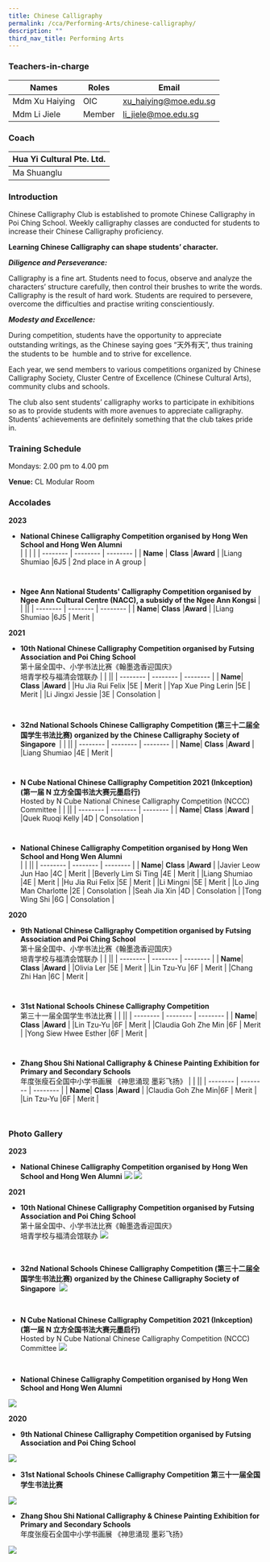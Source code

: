 ```yaml
---
title: Chinese Calligraphy
permalink: /cca/Performing-Arts/chinese-calligraphy/
description: ""
third_nav_title: Performing Arts
---
```

### Teachers-in-charge


| Names | Roles | Email |
| -------- | -------- | -------- |
|Mdm Xu Haiying    | OIC     | xu_haiying@moe.edu.sg     |
Mdm Li Jiele    | Member     | li_jiele@moe.edu.sg     | 
 

### Coach

| Hua Yi Cultural Pte. Ltd. | 
| ------ | 
| Ma Shuanglu   |  



### Introduction

Chinese Calligraphy Club is established to promote Chinese Calligraphy in Poi Ching School. Weekly calligraphy classes are conducted for students to increase their Chinese Calligraphy proficiency.

**Learning Chinese Calligraphy can shape students’ character.**

***Diligence and Perseverance:***

Calligraphy is a fine art. Students need to focus, observe and analyze the characters’ structure carefully, then control their brushes to write the words. Calligraphy is the result of hard work. Students are required to persevere, overcome the difficulties and practise writing conscientiously.

***Modesty and Excellence:***

During competition, students have the opportunity to appreciate outstanding writings, as the Chinese saying goes “天外有天”, thus training the students to be &nbsp;humble and to strive for excellence.

Each year, we send members to various competitions organized by Chinese Calligraphy Society, Cluster Centre of Excellence (Chinese Cultural Arts), community clubs and schools.

The club also sent students’ calligraphy works to participate in exhibitions so as to provide students with more avenues to appreciate calligraphy. Students’ achievements are definitely something that the club takes pride in.

### Training Schedule

Mondays: 2.00 pm to 4.00 pm

**Venue:**
CL Modular Room
<br>

### Accolades 

**2023**

*  **National Chinese Calligraphy Competition organised by Hong Wen School and Hong Wen Alumni** <br>
|  |   |  |
| -------- | -------- |  -------- | 
|  **Name**  | **Class**  |**Award**  |
|Liang Shumiao |6J5    | 2nd place in A group    |

`
`

* **Ngee Ann National Students' Calligraphy Competition organised by  Ngee Ann Cultural Centre (NACC), a subsidy of the Ngee Ann Kongsi**
|  |   ||
| -------- | -------- |  -------- | 
|  **Name**| **Class**  |**Award**  |
|Liang Shumiao |6J5    | Merit    |


**2021**


* **10th National Chinese Calligraphy Competition organised by Futsing Association and Poi Ching School** <br> 第十届全国中、小学书法比赛《翰墨逸香迎国庆》  
培青学校与福清会馆联办
|  |   ||
| -------- | -------- |  -------- | 
|  **Name**| **Class**  |**Award**  |
|Hu Jia Rui Felix |5E    | Merit    |
|Yap Xue Ping Lerin |5E   | Merit    |
|Li Jingxi Jessie |3E    | Consolation   |

`
`

* **32nd National Schools Chinese Calligraphy Competition (第三十二届全国学生书法比赛) organized by the Chinese Calligraphy Society of Singapore&nbsp;**
|  |   ||
| -------- | -------- |  -------- | 
|  **Name**| **Class**  |**Award**  |
|Liang Shumiao |4E    | Merit    |

`
`

* **N Cube National Chinese Calligraphy Competition 2021 (Inkception)  (第一届 N 立方全国书法大赛元墨启行)**<br>Hosted by N Cube National Chinese Calligraphy Competition (NCCC) Committee
|  |   ||
| -------- | -------- |  -------- | 
|  **Name**| **Class**  |**Award**  |
|Quek Ruoqi Kelly  |4D    | Consolation   |


`
`

*  **National Chinese Calligraphy Competition organised by Hong Wen School and Hong Wen Alumni** <br>
|  |   ||
| -------- | -------- |  -------- | 
|  **Name**| **Class**  |**Award**  |
|Javier Leow Jun Hao |4C    | Merit    |
|Beverly Lim Si Ting |4E    | Merit    |
|Liang Shumiao |4E   | Merit    |
|Hu Jia Rui Felix |5E    | Merit    |
|Li Mingni |5E    | Merit    |
|Lo Jing Man Charlotte |2E    | Consolation    |
|Seah Jia Xin |4D   | Consolation    |
|Tong Wing Shi |6G    | Consolation    |


**2020**


* **9th National Chinese Calligraphy Competition organised by Futsing Association and Poi Ching School** <br> 第十届全国中、小学书法比赛《翰墨逸香迎国庆》  
培青学校与福清会馆联办
|  |   ||
| -------- | -------- |  -------- | 
|  **Name**| **Class**  |**Award**  |
|Olivia Ler |5E    | Merit    |
|Lin Tzu-Yu |6F    | Merit    |
|Chang Zhi Han |6C    | Merit   |


`
`

* **31st National Schools Chinese Calligraphy Competition**<br>第三十一届全国学生书法比赛
|  |   ||
| -------- | -------- |  -------- | 
|  **Name**| **Class**  |**Award**  |
|Lin Tzu-Yu |6F    | Merit    |
|Claudia Goh Zhe Min |6F    | Merit    |
|Yong Siew Hwee Esther |6F    | Merit    |

`
`

* **Zhang Shou Shi National Calligraphy &amp; Chinese Painting Exhibition for Primary and Secondary Schools** <br> 年度张瘦石全国中小学书画展 《神思涌现 墨彩飞扬》
|  |   ||
| -------- | -------- |  -------- | 
|  **Name**| **Class**  |**Award**  |
|Claudia Goh Zhe Min|6F    | Merit   |
|Lin Tzu-Yu |6F    | Merit   |


`
`

### Photo Gallery

**2023**
*  **National Chinese Calligraphy Competition organised by Hong Wen School and Hong Wen Alumni**
![](/images/calligraphy%201.PNG)
![](/images/calligraphy%202.PNG)

**2021**
* **10th National Chinese Calligraphy Competition organised by Futsing Association and Poi Ching School** <br> 第十届全国中、小学书法比赛《翰墨逸香迎国庆》  
培青学校与福清会馆联办
![](/images/10th-National-Chinese-Caligraphy-1024x768.jpg)
<br>

* **32nd National Schools Chinese Calligraphy Competition (第三十二届全国学生书法比赛) organized by the Chinese Calligraphy Society of Singapore&nbsp;**
![](/images/cali2021-2-1024x888.jpg)
<br> 

* **N Cube National Chinese Calligraphy Competition 2021 (Inkception)  (第一届 N 立方全国书法大赛元墨启行)**<br>Hosted by N Cube National Chinese Calligraphy Competition (NCCC) Committee
![](/images/cali2021-1-1024x888.jpg)
<br>

*  **National Chinese Calligraphy Competition organised by Hong Wen School and Hong Wen Alumni**


![](/images/WhatsApp-Image.jpg)

**2020**

* **9th National Chinese Calligraphy Competition organised by Futsing Association and Poi Ching School**

![](/images/WhatsApp-Image-2020-11-13.jpg)
<br>
* **31st National Schools Chinese Calligraphy Competition 第三十一届全国学生书法比赛**


![](/images/WhatsApp-Image-2020-11-13-.jpg)
<br>

* **Zhang Shou Shi National Calligraphy &amp; Chinese Painting Exhibition for Primary and Secondary Schools** <br> 年度张瘦石全国中小学书画展 《神思涌现 墨彩飞扬》

![](/images/WhatsApp-Image-2020-11-13-at-13.jpg)



